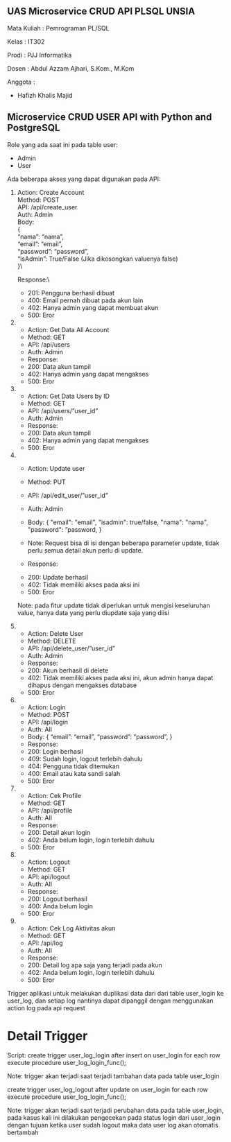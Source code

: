 ## UAS Microservice CRUD API PLSQL UNSIA

Mata Kuliah : Pemrograman PL/SQL

Kelas : IT302

Prodi : PJJ Informatika

Dosen : Abdul Azzam Ajhari, S.Kom., M.Kom

Anggota :

- Hafizh Khalis Majid

## Microservice CRUD USER API with Python and PostgreSQL

Role yang ada saat ini pada table user:

- Admin
- User

Ada beberapa akses yang dapat digunakan pada API:

1. Action: Create Account\
   Method: POST\
   API: /api/create_user\
   Auth: Admin\
   Body:\
    {\
    “nama”: “nama”,\
    “email”: “email”,\
    “password”: “password”,\
    “isAdmin”: True/False (Jika dikosongkan valuenya false)\
    }\

   Response:\

   - 201: Pengguna berhasil dibuat
   - 400: Email pernah dibuat pada akun lain
   - 402: Hanya admin yang dapat membuat akun
   - 500: Eror

2. - Action: Get Data All Account
   - Method: GET
   - API: /api/users
   - Auth: Admin
   - Response:

   * 200: Data akun tampil
   * 402: Hanya admin yang dapat mengakses
   * 500: Eror

3. - Action: Get Data Users by ID
   - Method: GET
   - API: /api/users/”user_id”
   - Auth: Admin
   - Response:

   * 200: Data akun tampil
   * 402: Hanya admin yang dapat mengakses
   * 500: Eror

4. - Action: Update user
   - Method: PUT
   - API: /api/edit_user/”user_id”
   - Auth: Admin
   - Body:
     {
     "email": "email",
     "isadmin": true/false,
     "nama": "nama",
     "password": ”password,
     }
   - Note: Request bisa di isi dengan beberapa parameter update, tidak perlu semua detail akun perlu di update.

   - Response:

   * 200: Update berhasil
   * 402: Tidak memiliki akses pada aksi ini
   * 500: Eror

   Note: pada fitur update tidak diperlukan untuk mengisi keseluruhan value, hanya data yang perlu diupdate saja yang diisi

5. - Action: Delete User
   - Method: DELETE
   - API: /api/delete_user/”user_id”
   - Auth: Admin
   - Response:

   * 200: Akun berhasil di delete
   * 402: Tidak memiliki akses pada aksi ini, akun admin hanya dapat dihapus
     dengan mengakses database
   * 500: Eror

6. - Action: Login
   - Method: POST
   - API: /api/login
   - Auth: All
   - Body:
     {
     “email”: “email”,
     “password”: “password”,
     }
   - Response:

   * 200: Login berhasil
   * 409: Sudah login, logout terlebih dahulu
   * 404: Pengguna tidak ditemukan
   * 400: Email atau kata sandi salah
   * 500: Eror

7. - Action: Cek Profile
   - Method: GET
   - API: /api/profile
   - Auth: All
   - Response:

   * 200: Detail akun login
   * 402: Anda belum login, login terlebih dahulu
   * 500: Eror

8. - Action: Logout
   - Method: GET
   - API: api/logout
   - Auth: All
   - Response:

   * 200: Logout berhasil
   * 400: Anda belum login
   * 500: Eror

9. - Action: Cek Log Aktivitas akun
   - Method: GET
   - API: /api/log
   - Auth: All
   - Response:

   * 200: Detail log apa saja yang terjadi pada akun
   * 402: Anda belum login, login terlebih dahulu
   * 500: Eror

Trigger aplikasi untuk melakukan duplikasi data dari dari table user_login ke user_log, dan setiap log nantinya dapat dipanggil dengan menggunakan action log pada api request

# Detail Trigger

Script:
create trigger user_log_login after insert on user_login
for each row execute procedure user_log_login_func();

Note: trigger akan terjadi saat terjadi tambahan data pada table user_login

create trigger user_log_logout after update on user_login
for each row execute procedure user_log_login_func();

Note: trigger akan terjadi saat terjadi perubahan data pada table user_login, pada kasus kali ini dilakukan pengecekan pada status login dari user_login dengan tujuan ketika user sudah logout maka data user log akan otomatis bertambah
